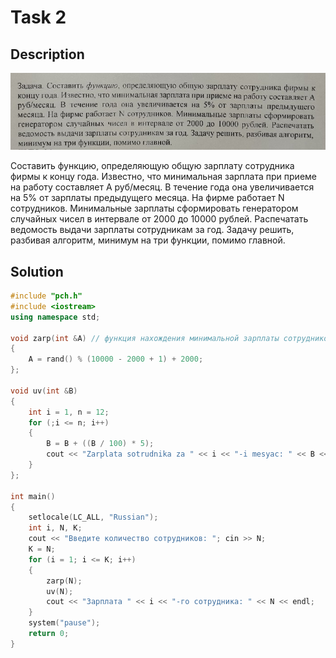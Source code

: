 # Task 2

## Description

![Description](2_description.png)

Составить функцию, определяющую общую зарплату сотрудника фирмы к концу года. Известно, что минимальная зарплата при приеме на работу составляет А руб/месяц. В течение года она увеличивается на 5% от зарплаты предыдущего месяца. На фирме работает N сотрудников. Минимальные зарплаты сформировать генератором случайных чисел в интервале от 2000 до 10000 рублей. Распечатать ведомость выдачи зарплаты сотрудникам за год. Задачу решить, разбивая алгоритм, минимум на три функции, помимо главной.

## Solution

```C++
#include "pch.h"
#include <iostream>
using namespace std;

void zarp(int &A) // функция нахождения минимальной зарплаты сотрудников, где А - мин. зарплата
{
	A = rand() % (10000 - 2000 + 1) + 2000;
};

void uv(int &B)
{
	int i = 1, n = 12;
	for (;i <= n; i++)
	{
		B = B + ((B / 100) * 5);
		cout << "Zarplata sotrudnika za " << i << "-i mesyac: " << B << endl;
	}
};

int main()
{
	setlocale(LC_ALL, "Russian");
	int i, N, K;
	cout << "Введите количество сотрудников: "; cin >> N;
	K = N;
	for (i = 1; i <= K; i++)
	{
		zarp(N);
		uv(N);
		cout << "Зарплата " << i << "-го сотрудника: " << N << endl;
	}
	system("pause");
	return 0;
}
```